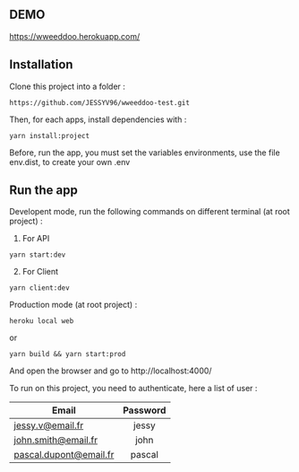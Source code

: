 ## DEMO

https://wweeddoo.herokuapp.com/

## Installation

Clone this project into a folder :

```
https://github.com/JESSYV96/wweeddoo-test.git
```

Then, for each apps, install dependencies with :

```
yarn install:project
```

Before, run the app, you must set the variables environments, use the file env.dist, to create your own .env

## Run the app 
Developent mode, run the following commands on different terminal (at root project) :

1) For API
```
yarn start:dev 
```
2) For Client

```
yarn client:dev
```

Production mode (at root project) :

```
heroku local web
```
or 

```
yarn build && yarn start:prod
```

And open the browser and go to http://localhost:4000/


To run on this project, you need to authenticate, here a list of user :


| Email                  | Password |
| ---------------------- | :------: |
| jessy.v@email.fr       |  jessy   |
| john.smith@email.fr    |   john   |
| pascal.dupont@email.fr |  pascal  |
